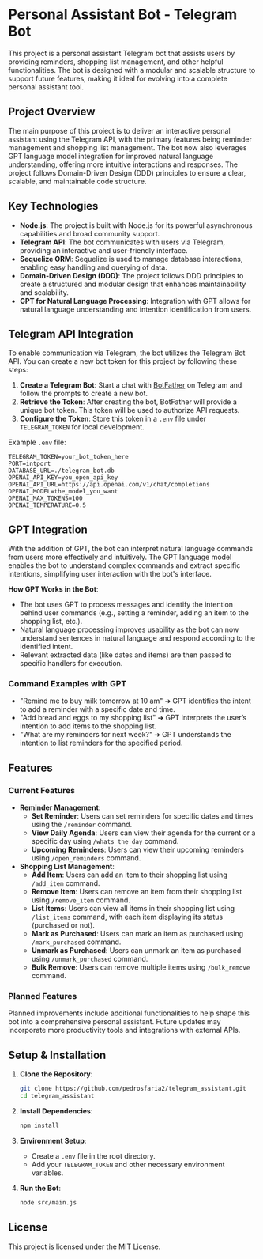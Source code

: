 # Personal Assistant Bot - Telegram Bot

This project is a personal assistant Telegram bot that assists users by providing reminders, shopping list management, and other helpful functionalities. The bot is designed with a modular and scalable structure to support future features, making it ideal for evolving into a complete personal assistant tool.

## Project Overview

The main purpose of this project is to deliver an interactive personal assistant using the Telegram API, with the primary features being reminder management and shopping list management. The bot now also leverages GPT language model integration for improved natural language understanding, offering more intuitive interactions and responses. The project follows Domain-Driven Design (DDD) principles to ensure a clear, scalable, and maintainable code structure.

## Key Technologies

-   **Node.js**: The project is built with Node.js for its powerful asynchronous capabilities and broad community support.
-   **Telegram API**: The bot communicates with users via Telegram, providing an interactive and user-friendly interface.
-   **Sequelize ORM**: Sequelize is used to manage database interactions, enabling easy handling and querying of data.
-   **Domain-Driven Design (DDD)**: The project follows DDD principles to create a structured and modular design that enhances maintainability and scalability.
-   **GPT for Natural Language Processing**: Integration with GPT allows for natural language understanding and intention identification from users.

## Telegram API Integration

To enable communication via Telegram, the bot utilizes the Telegram Bot API. You can create a new bot token for this project by following these steps:

1. **Create a Telegram Bot**: Start a chat with [BotFather](https://core.telegram.org/bots#botfather) on Telegram and follow the prompts to create a new bot.
2. **Retrieve the Token**: After creating the bot, BotFather will provide a unique bot token. This token will be used to authorize API requests.
3. **Configure the Token**: Store this token in a `.env` file under `TELEGRAM_TOKEN` for local development.

Example `.env` file:

```plaintext
TELEGRAM_TOKEN=your_bot_token_here
PORT=intport
DATABASE_URL=./telegram_bot.db
OPENAI_API_KEY=you_open_api_key
OPENAI_API_URL=https://api.openai.com/v1/chat/completions
OPENAI_MODEL=the_model_you_want
OPENAI_MAX_TOKENS=100
OPENAI_TEMPERATURE=0.5
```

## GPT Integration

With the addition of GPT, the bot can interpret natural language commands from users more effectively and intuitively. The GPT language model enables the bot to understand complex commands and extract specific intentions, simplifying user interaction with the bot's interface.

**How GPT Works in the Bot**:

-   The bot uses GPT to process messages and identify the intention behind user commands (e.g., setting a reminder, adding an item to the shopping list, etc.).
-   Natural language processing improves usability as the bot can now understand sentences in natural language and respond according to the identified intent.
-   Relevant extracted data (like dates and items) are then passed to specific handlers for execution.

### Command Examples with GPT

-   "Remind me to buy milk tomorrow at 10 am" ➔ GPT identifies the intent to add a reminder with a specific date and time.
-   "Add bread and eggs to my shopping list" ➔ GPT interprets the user’s intention to add items to the shopping list.
-   "What are my reminders for next week?" ➔ GPT understands the intention to list reminders for the specified period.

## Features

### Current Features

-   **Reminder Management**:
    -   **Set Reminder**: Users can set reminders for specific dates and times using the `/reminder` command.
    -   **View Daily Agenda**: Users can view their agenda for the current or a specific day using `/whats_the_day` command.
    -   **Upcoming Reminders**: Users can view their upcoming reminders using `/open_reminders` command.
-   **Shopping List Management**:
    -   **Add Item**: Users can add an item to their shopping list using `/add_item` command.
    -   **Remove Item**: Users can remove an item from their shopping list using `/remove_item` command.
    -   **List Items**: Users can view all items in their shopping list using `/list_items` command, with each item displaying its status (purchased or not).
    -   **Mark as Purchased**: Users can mark an item as purchased using `/mark_purchased` command.
    -   **Unmark as Purchased**: Users can unmark an item as purchased using `/unmark_purchased` command.
    -   **Bulk Remove**: Users can remove multiple items using `/bulk_remove` command.

### Planned Features

Planned improvements include additional functionalities to help shape this bot into a comprehensive personal assistant. Future updates may incorporate more productivity tools and integrations with external APIs.

## Setup & Installation

1. **Clone the Repository**:

    ```bash
    git clone https://github.com/pedrosfaria2/telegram_assistant.git
    cd telegram_assistant
    ```

2. **Install Dependencies**:

    ```bash
    npm install
    ```

3. **Environment Setup**:

    - Create a `.env` file in the root directory.
    - Add your `TELEGRAM_TOKEN` and other necessary environment variables.

4. **Run the Bot**:

    ```bash
    node src/main.js
    ```

## License

This project is licensed under the MIT License.
